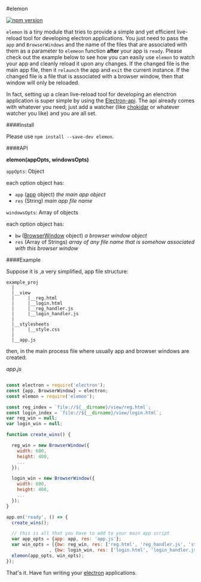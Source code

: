 #elemon

[![npm version][npm-image]][npm-url] 

`elemon` is a tiny module that tries to provide a simple and yet efficient live-reload tool for developing electron applications. You just need to pass the `app` and `BrowserWindows` and the name of the files that are associated with them as a parameter to `elemeon` function **after** your app is `ready`. Please check out the example below to see how you can easily use `elemon` to watch your app and cleanly reload it upon any changes. If the changed
file is the main app file, then it `relaunch` the app and `exit` the current instance. If the changed file is a file that is associated with a browser window, then that window will only be reloaded.

In fact, setting up a clean live-reload tool for developing an elenctron application is super simple by using the [Electron-api](https://github.com/electron/electron/tree/master/docs). The api already comes with whatever you need; just add a watcher (like [chokidar](https://github.com/paulmillr/chokidar) or whatever watcher you like) and you are all set.

####Install

Please use `npm install --save-dev elemon`.

####API

**elemon(appOpts, windowsOpts)**

`appOpts`: Object

each option object has:

 * `app` ([app](https://github.com/electron/electron/blob/master/docs/api/app.md) object) _the main app object_
 * `res` (String) _main app file name_

`windowsOpts`: Array of objects

each option object has:

 * `bw` ([BrowserWindow](https://github.com/electron/electron/blob/master/docs/api/browser-window.md) object) _a browser window object_
 * `res` (Array of Strings) _array of any file name that is somehow associated with this browser window_

####Example

Suppose it is ,a very simplified, app file structure:

```
example_proj
  |
  |__view
  |     |__reg.html
  |     |__login.html
  |     |__reg_handler.js
  |     |__login_handler.js
  |
  |__stylesheets
  |     |__style.css
  |
  |__app.js

```
then, in the main process file where usually app and browser windows are created:

*app.js*

```javascript

const electron = require('electron');
const {app, BrowserWindow} = electron;
const elemon = require('elemon');

const reg_index = `file://${__dirname}/view/reg.html`;
const login_index = `file://${__dirname}/view/login.html`;
var reg_win = null;
var login_win = null;

function create_wins() {

  reg_win = new BrowserWindow({
    width: 600,
    height: 400,
    ...
  });

  login_win = new BrowserWindow({
    width: 600,
    height: 400,
    ...
  });
}

app.on('ready', () => {
  create_wins();

  // this is all that you have to add to your main app script
  var app_opts = {app: app, res: 'app.js'};
  var win_opts = [{bw: reg_win, res: ['reg.html', 'reg_handler.js', 'style.css']}
                , {bw: login_win, res: ['login.html', 'login_handler.js', 'style.css']}];
  elemon(app_opts, win_opts);
});

```

That's it. Have fun writing your [electron](https://github.com/electron/electron) applications.

[npm-image]: https://img.shields.io/npm/v/elemon.svg?maxAge=2592000
[npm-url]: https://npmjs.org/package/elemon
